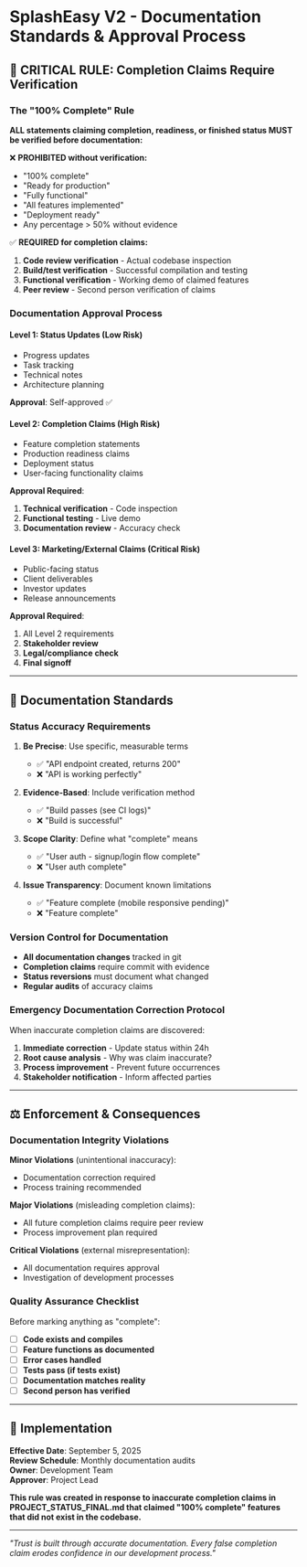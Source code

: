# SplashEasy V2 - Documentation Standards & Approval Process

## 🚨 **CRITICAL RULE: Completion Claims Require Verification**

### **The "100% Complete" Rule**

**ALL statements claiming completion, readiness, or finished status MUST be verified before documentation:**

❌ **PROHIBITED without verification:**
- "100% complete"
- "Ready for production" 
- "Fully functional"
- "All features implemented"
- "Deployment ready"
- Any percentage > 50% without evidence

✅ **REQUIRED for completion claims:**
1. **Code review verification** - Actual codebase inspection
2. **Build/test verification** - Successful compilation and testing  
3. **Functional verification** - Working demo of claimed features
4. **Peer review** - Second person verification of claims

### **Documentation Approval Process**

#### **Level 1: Status Updates (Low Risk)**
- Progress updates
- Task tracking
- Technical notes
- Architecture planning

**Approval**: Self-approved ✅

#### **Level 2: Completion Claims (High Risk)**  
- Feature completion statements
- Production readiness claims
- Deployment status
- User-facing functionality claims

**Approval Required**: 
1. **Technical verification** - Code inspection
2. **Functional testing** - Live demo
3. **Documentation review** - Accuracy check

#### **Level 3: Marketing/External Claims (Critical Risk)**
- Public-facing status
- Client deliverables  
- Investor updates
- Release announcements

**Approval Required**:
1. All Level 2 requirements
2. **Stakeholder review**
3. **Legal/compliance check**
4. **Final signoff**

---

## 📝 **Documentation Standards**

### **Status Accuracy Requirements**

1. **Be Precise**: Use specific, measurable terms
   - ✅ "API endpoint created, returns 200" 
   - ❌ "API is working perfectly"

2. **Evidence-Based**: Include verification method
   - ✅ "Build passes (see CI logs)"
   - ❌ "Build is successful"

3. **Scope Clarity**: Define what "complete" means
   - ✅ "User auth - signup/login flow complete"
   - ❌ "User auth complete"

4. **Issue Transparency**: Document known limitations
   - ✅ "Feature complete (mobile responsive pending)"
   - ❌ "Feature complete"

### **Version Control for Documentation**

- **All documentation changes** tracked in git
- **Completion claims** require commit with evidence
- **Status reversions** must document what changed
- **Regular audits** of accuracy claims

### **Emergency Documentation Correction Protocol**

When inaccurate completion claims are discovered:

1. **Immediate correction** - Update status within 24h
2. **Root cause analysis** - Why was claim inaccurate?
3. **Process improvement** - Prevent future occurrences
4. **Stakeholder notification** - Inform affected parties

---

## ⚖️ **Enforcement & Consequences**

### **Documentation Integrity Violations**

**Minor Violations** (unintentional inaccuracy):
- Documentation correction required
- Process training recommended

**Major Violations** (misleading completion claims):
- All future completion claims require peer review
- Process improvement plan required

**Critical Violations** (external misrepresentation):
- All documentation requires approval
- Investigation of development processes

### **Quality Assurance Checklist**

Before marking anything as "complete":

- [ ] **Code exists and compiles**
- [ ] **Feature functions as documented**  
- [ ] **Error cases handled**
- [ ] **Tests pass (if tests exist)**
- [ ] **Documentation matches reality**
- [ ] **Second person has verified**

---

## 📅 **Implementation**

**Effective Date**: September 5, 2025  
**Review Schedule**: Monthly documentation audits  
**Owner**: Development Team  
**Approver**: Project Lead

**This rule was created in response to inaccurate completion claims in PROJECT_STATUS_FINAL.md that claimed "100% complete" features that did not exist in the codebase.**

---

*"Trust is built through accurate documentation. Every false completion claim erodes confidence in our development process."*